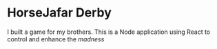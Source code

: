 # HorseJafar Derby
I built a game for my brothers.
This is a Node application using React to control and enhance the _madness_

